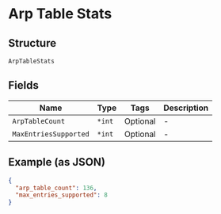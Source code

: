 
# Arp Table Stats

## Structure

`ArpTableStats`

## Fields

| Name | Type | Tags | Description |
|  --- | --- | --- | --- |
| `ArpTableCount` | `*int` | Optional | - |
| `MaxEntriesSupported` | `*int` | Optional | - |

## Example (as JSON)

```json
{
  "arp_table_count": 136,
  "max_entries_supported": 8
}
```

